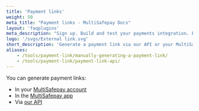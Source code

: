 ```yaml
---
title: 'Payment links'
weight: 50
meta_title: "Payment links - MultiSafepay Docs"
layout: 'faqplugins'
meta_description: "Sign up. Build and test your payments integration. Explore our products and services. Use our API Reference, SDKs, and wrappers. Get support."
logo: '/svgs/External link.svg'
short_description: 'Generate a payment link via our API or your MultiSafepay account'
aliases:
    - /tools/payment-link/manually-generating-a-payment-link/
    - /tools/payment-link/payment-link-api/
---
```


You can generate payment links:

- In your [MultiSafepay account](/tools/multisafepay-control/generating-and-disabling-payment-links/)
- In the [MultiSafepay app](/tools/multisafepay-control-app/)
- Via [our API](/api/#generating-a-payment-link) 